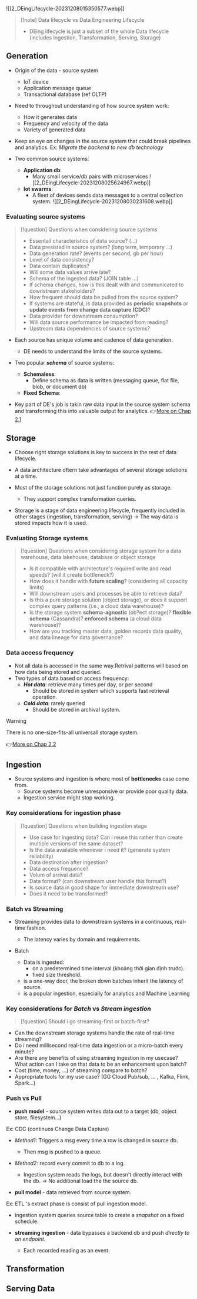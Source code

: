 ![[2_DEingLifecycle-20231208015350577.webp]]

> [!note] Data lifecycle vs Data Engineering Lifecycle
> * DEing lifecycle is just a subset of the whole Data lifecycle (includes Ingestion, Transformation, Serving, Storage)

## Generation
* Origin of the data - source system
	* IoT device
	* Application message queue
	* Transactional database (ref OLTP)

* Need to throughout understanding of how source system work:
	* How it generates data
	* Frequency and velocity of the data
	* Variety of generated data

* Keep an eye on changes in the source system that could break pipelines and analytics.
	Ex: *Migrate the backend to new db technology*

* Two common source systems:
	* **Application db**:
		* Many small service/db pairs with microservices
		![[2_DEingLifecycle-20231208025624967.webp]]
	* **Iot swarms**:
		* A fleet of devices sends data messages to a central collection system.
		![[2_DEingLifecycle-20231208030231608.webp]]

### Evaluating source systems
> [!question] Questions when considering source systems
> - Essentail characteristics of data source? (...)
> - Data presisted in source system? (long term, temporary ...)
> - Data generation rate? (events per second, gb per hour)
> - Level of data consistency?
> - Data contain duplicates?
> - Will some data values arrive late?
> - Schema of the ingested data? (JOIN table ...)
> - If schema changes, how is this dealt with and communicated to downstream stakeholders?
> - How frequent should data be pulled from the source system?
> - If systems are stateful, is data provided as **periodic snapshots** or **update events from change data capture (CDC)**?
> - Data provider for downstream consumption?
> - Will data source performance be impacted from reading?
> - Upstream data dependencies of source systems?

* Each source has unique volume and cadence of data generation.
	* DE needs to understand the limits of the source systems.

* Two popular ***schema*** of source systems:
	* **Schemaless**: 
		* Define schema as data is written (messaging queue, flat file, blob, or document db)
	* **Fixed Schema**:

* Key part of DE's job is takin raw data input in the source system schema and transforming this into valuable output for analytics.
👉[More on Chap 2.1](obsidian://open?vault=beca_notes&file=Books%2FDE%2FBEG1%20-%20Fundamentals%20of%20Data%20Engineering%2FB%20-%20The%20Data%20Engineering%20Lifecycle%20in%20Depth%2F2.1_DataGenerationInSourceSystems)

## Storage
* Choose right storage solutions is key to success in the rest of data lifecycle.
* A data architecture oftern take advantages of several storage solutions at a time.
* Most of the storage solutions not just function purely as storage.
	* They support complex transformation queries.

* Storage is a stage of data engineering lifecycle, frequently included in other stages (ingestion, transformation, serving)
	-> The way data is stored impacts how it is used.

### Evaluating Storage systems
> [!question] Questions when considering storage system for a data warehouse, data lakehouse, database or object storage
> * Is it compatible with architecture's required write and read speeds? (will it create bottleneck?)
> * How does it handle with **future scaling**? (considering all capacity limits)
> * Will downstream users and processes be able to retrieve data?
> * Is this a pure storage solution (object storage), or does it support complex query patterns (i.e., a cloud data warehouse)?
> * Is the storage system **schema-agnostic** (ob?ect storage)? **flexible schema** (Cassandra)? **enforced schema** (a cloud data warehouse)?
> * How are you tracking master data, golden records data quality, and data lineage for data governance?

### Data access frequency
* Not all data is accessed in the same way.Retrival patterns will based on how data being stored and queried.
* Two types of data based on access frequency:
	* _**Hot data**_: retrieve many times per day, or per second
		* Should be stored in system which supports fast retrieval operation.
	* _**Cold data**_: rarely queried
		* Should be stored in archival system.

> [!warning]
> There is no one-size-fits-all universall storage system.

👉[More on Chap 2.2 ](obsidian://open?vault=beca_notes&file=Books%2FDE%2FBEG1%20-%20Fundamentals%20of%20Data%20Engineering%2FA%20-%20Foundation%20and%20Building%20Blocks%2F2.2a_Storage)
## Ingestion
* Source systems and ingestion is where most of **bottlenecks** case come from.
	* Source systems become unresponsive or provide poor quality data.
	* Ingestion service might stop working.

### Key considerations for ingestion phase
> [!question] Questions when building ingestion stage
> * Use case for ingesting data? Can i reuse this rather than create multiple versions of the same dataset?
> * Is the data available whenever i need it? (generate system reliability)
> * Data destination after ingestion?
> * Data access frequence?
> * Volum of arrival data?
> * Data format? (can downstream user handle this format?)
> * Is source data in good shape for immediate downstream use?
> * Does it need to be transformed?

### Batch vs Streaming
* Streaming provides data to downstream systems in a continuous, real-time fashion.
	* The latency varies by domain and requirements.

* Batch 
	* Data is ingested:
		* on a predetermined time interval (khoảng thời gian định trước).
		* fixed size threshold.
	* is a one-way door, the broken down batches inherit the latency of source.
	* is a popular ingestion, especially for analytics and Machine Learning
### Key considerations for _Batch_ vs _Stream ingestion_  
> [!question] Should i go streaming-first or batch-first?

* Can the downstream storage systems handle the rate of real-time streaming?
* Do i need millisecond real-time data ingestion or a micro-batch every minute?
* Are there any benefits of using streaming ingestion in my usecase? What action can I take on that data to be an enhancement upon batch?
* Cost (time, money, ...) of streaming compare to batch?
* Appropriate tools for my use case? (GG Cloud Pub/sub, ... , Kafka, Flink, Spark...)

### Push vs Pull
* **push model** - source system writes data out to a target (db, object store, filesystem...)

Ex: CDC (continuos Change Data Capture)
* *Method1*: Triggers a msg every time a row is changed in source db.
	* Then msg is pushed to a queue.
* *Method2*: record every commit to db to a log.
	* Ingestion system reads the logs, but doesn't directly interact with the db.
	-> No additional load the the source db.

* **pull model** - data retrieved from source system.

Ex: ETL 's extract phase is consist of pull ingestion model.
* ingestion system queries source table to create a *snapshot* on a fixed schedule.

* **streaming ingestion** - data bypasses a backend db and push *directly to an endpoint*.
	* Each recorded reading as an event.
## Transformation

## Serving Data
